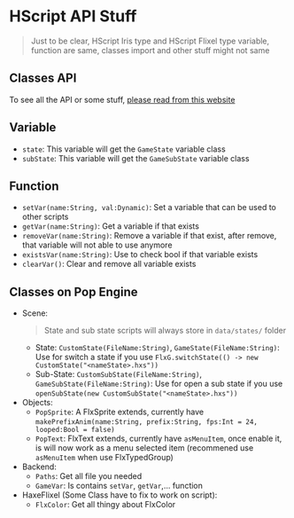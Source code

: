 # HScript API Stuff
> Just to be clear, HScript Iris type and HScript Flixel type variable, function are same, classes import and other stuff might not same

## Classes API
To see all the API or some stuff, [please read from this website](https://www.joath-team.github.io/Pop-Engine/)

## Variable
- `state`: This variable will get the `GameState` variable class
- `subState`: This variable will get the `GameSubState` variable class
## Function
- `setVar(name:String, val:Dynamic)`: Set a variable that can be used to other scripts
- `getVar(name:String)`: Get a variable if that exists
- `removeVar(name:String)`: Remove a variable if that exist, after remove, that variable will not able to use anymore
- `existsVar(name:String)`: Use to check bool if that variable exists
- `clearVar()`: Clear and remove all variable exists
## Classes on Pop Engine
- Scene:
    > State and sub state scripts will always store in `data/states/` folder
    - State: `CustomState(FileName:String)`, `GameState(FileName:String)`: Use for switch a state if you use `FlxG.switchState(() -> new CustomState("<nameState>.hxs"))`
    - Sub-State: `CustomSubState(FileName:String)`, `GameSubState(FileName:String)`: Use for open a sub state if you use `openSubState(new CustomSubState("<nameState>.hxs"))`
- Objects:
    - `PopSprite`: A FlxSprite extends, currently have `makePrefixAnim(name:String, prefix:String, fps:Int = 24, looped:Bool = false)`
    - `PopText`: FlxText extends, currently have `asMenuItem`, once enable it, is will now work as a menu selected item (recommened use `asMenuItem` when use FlxTypedGroup)
- Backend:
    - `Paths`: Get all file you needed
    - `GameVar`: Is contains `setVar`, `getVar`,... function
- HaxeFlixel (Some Class have to fix to work on script):
    - `FlxColor`: Get all thingy about FlxColor
